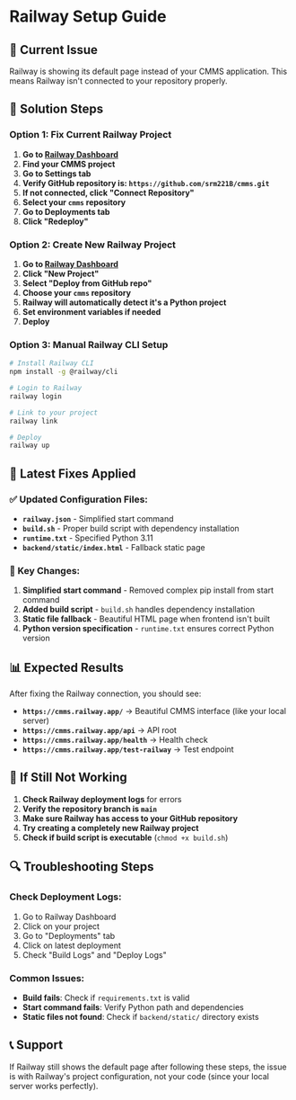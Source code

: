 # Railway Setup Guide

## 🚨 Current Issue
Railway is showing its default page instead of your CMMS application. This means Railway isn't connected to your repository properly.

## 🔧 Solution Steps

### Option 1: Fix Current Railway Project

1. **Go to [Railway Dashboard](https://railway.app/dashboard)**
2. **Find your CMMS project**
3. **Go to Settings tab**
4. **Verify GitHub repository is: `https://github.com/srm221B/cmms.git`**
5. **If not connected, click "Connect Repository"**
6. **Select your `cmms` repository**
7. **Go to Deployments tab**
8. **Click "Redeploy"**

### Option 2: Create New Railway Project

1. **Go to [Railway Dashboard](https://railway.app/dashboard)**
2. **Click "New Project"**
3. **Select "Deploy from GitHub repo"**
4. **Choose your `cmms` repository**
5. **Railway will automatically detect it's a Python project**
6. **Set environment variables if needed**
7. **Deploy**

### Option 3: Manual Railway CLI Setup

```bash
# Install Railway CLI
npm install -g @railway/cli

# Login to Railway
railway login

# Link to your project
railway link

# Deploy
railway up
```

## 🔧 Latest Fixes Applied

### ✅ Updated Configuration Files:
- **`railway.json`** - Simplified start command
- **`build.sh`** - Proper build script with dependency installation
- **`runtime.txt`** - Specified Python 3.11
- **`backend/static/index.html`** - Fallback static page

### 🚀 Key Changes:
1. **Simplified start command** - Removed complex pip install from start command
2. **Added build script** - `build.sh` handles dependency installation
3. **Static file fallback** - Beautiful HTML page when frontend isn't built
4. **Python version specification** - `runtime.txt` ensures correct Python version

## 📊 Expected Results

After fixing the Railway connection, you should see:

- **`https://cmms.railway.app/`** → Beautiful CMMS interface (like your local server)
- **`https://cmms.railway.app/api`** → API root
- **`https://cmms.railway.app/health`** → Health check
- **`https://cmms.railway.app/test-railway`** → Test endpoint

## 🚨 If Still Not Working

1. **Check Railway deployment logs** for errors
2. **Verify the repository branch is `main`**
3. **Make sure Railway has access to your GitHub repository**
4. **Try creating a completely new Railway project**
5. **Check if build script is executable** (`chmod +x build.sh`)

## 🔍 Troubleshooting Steps

### Check Deployment Logs:
1. Go to Railway Dashboard
2. Click on your project
3. Go to "Deployments" tab
4. Click on latest deployment
5. Check "Build Logs" and "Deploy Logs"

### Common Issues:
- **Build fails**: Check if `requirements.txt` is valid
- **Start command fails**: Verify Python path and dependencies
- **Static files not found**: Check if `backend/static/` directory exists

## 📞 Support

If Railway still shows the default page after following these steps, the issue is with Railway's project configuration, not your code (since your local server works perfectly). 